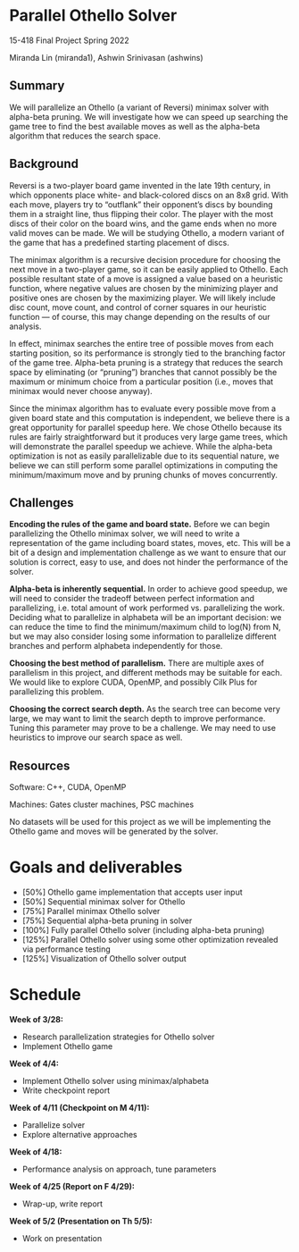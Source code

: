 # Parallel Othello Solver

15-418 Final Project Spring 2022

Miranda Lin (miranda1), Ashwin Srinivasan (ashwins)

## Summary

We will parallelize an Othello (a variant of Reversi) minimax solver with alpha-beta pruning. We will investigate how we can speed up searching the game tree to find the best available moves as well as the alpha-beta algorithm that reduces the search space.

## Background

Reversi is a two-player board game invented in the late 19th century, in which opponents place white- and black-colored discs on an 8x8 grid. With each move, players try to “outflank” their opponent’s discs by bounding them in a straight line, thus flipping their color. The player with the most discs of their color on the board wins, and the game ends when no more valid moves can be made. We will be studying Othello, a modern variant of the game that has a predefined starting placement of discs.

The minimax algorithm is a recursive decision procedure for choosing the next move in a two-player game, so it can be easily applied to Othello. Each possible resultant state of a move is assigned a value based on a heuristic function, where negative values are chosen by the minimizing player and positive ones are chosen by the maximizing player. We will likely include disc count, move count, and control of corner squares in our heuristic function — of course, this may change depending on the results of our analysis.

In effect, minimax searches the entire tree of possible moves from each starting position, so its performance is strongly tied to the branching factor of the game tree. Alpha-beta pruning is a strategy that reduces the search space by eliminating (or “pruning”) branches that cannot possibly be the maximum or minimum choice from a particular position (i.e., moves that minimax would never choose anyway).

Since the minimax algorithm has to evaluate every possible move from a given board state and this computation is independent, we believe there is a great opportunity for parallel speedup here. We chose Othello because its rules are fairly straightforward but it produces very large game trees, which will demonstrate the parallel speedup we achieve. While the alpha-beta optimization is not as easily parallelizable due to its sequential nature, we believe we can still perform some parallel optimizations in computing the minimum/maximum move and by pruning chunks of moves concurrently.

## Challenges

**Encoding the rules of the game and board state.** Before we can begin parallelizing the Othello minimax solver, we will need to write a representation of the game including board states, moves, etc. This will be a bit of a design and implementation challenge as we want to ensure that our solution is correct, easy to use, and does not hinder the performance of the solver.

**Alpha-beta is inherently sequential.** In order to achieve good speedup, we will need to consider the tradeoff between perfect information and parallelizing, i.e. total amount of work performed vs. parallelizing the work. Deciding what to parallelize in alphabeta will be an important decision: we can reduce the time to find the minimum/maximum child to log(N) from N, but we may also consider losing some information to parallelize different branches and perform alphabeta independently for those.

**Choosing the best method of parallelism.** There are multiple axes of parallelism in this project, and different methods may be suitable for each. We would like to explore CUDA, OpenMP, and possibly Cilk Plus for parallelizing this problem. 

**Choosing the correct search depth.** As the search tree can become very large, we may want to limit the search depth to improve performance. Tuning this parameter may prove to be a challenge. We may need to use heuristics to improve our search space as well. 

## Resources

Software: C++, CUDA, OpenMP

Machines: Gates cluster machines, PSC machines

No datasets will be used for this project as we will be implementing the Othello game and moves will be generated by the solver.

# Goals and deliverables

 - [50%] Othello game implementation that accepts user input
 - [50%] Sequential minimax solver for Othello
 - [75%] Parallel minimax Othello solver
 - [75%] Sequential alpha-beta pruning in solver
 - [100%] Fully parallel Othello solver (including alpha-beta pruning)
 - [125%] Parallel Othello solver using some other optimization revealed via performance testing
 - [125%] Visualization of Othello solver output

# Schedule

**Week of 3/28:**
 - Research parallelization strategies for Othello solver
 - Implement Othello game

**Week of 4/4:**
 - Implement Othello solver using minimax/alphabeta
 - Write checkpoint report

**Week of 4/11 (Checkpoint on M 4/11):**
 - Parallelize solver
 - Explore alternative approaches

**Week of 4/18:**
 - Performance analysis on approach, tune parameters

**Week of 4/25 (Report on F 4/29):**
 - Wrap-up, write report

**Week of 5/2 (Presentation on Th 5/5):**
 - Work on presentation
